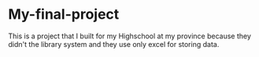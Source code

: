 # My-final-project
This is a project that I built for my Highschool at my province because they didn't the library system and they use only excel for storing data.
